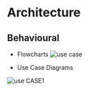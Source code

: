 




# Architecture


## Behavioural

   * Flowcharts
   ![use case](https://user-images.githubusercontent.com/99003477/153633496-27b46e59-8a52-4797-8432-5298547fad21.png)

   
   

   * Use Case Diagrams


![use CASE1](https://user-images.githubusercontent.com/99003477/153634398-3c523fff-4375-4059-b1a7-c38ef99ccc6e.png)
